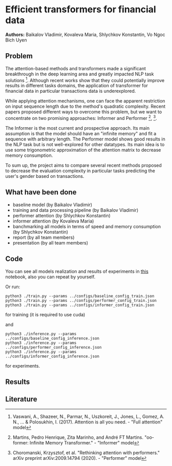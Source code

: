 # Efficient transformers for financial data

**Authors:**  Baikalov Vladimir, Kovaleva Maria, Shlychkov Konstantin, Vo Ngoc Bich Uyen

## Problem

The attention-based methods and transformers made a significant breakthrough in the deep learning area and greatly impacted NLP task solutions [^3]. Although recent works show that they could potentially improve results in different tasks domains, the application of transformer for financial data in particular transactions data is underexplored.

While applying attention mechanisms, one can face the apparent restriction on input sequence length due to the method's quadratic complexity. Recent papers proposed different ways to overcome this problem, but we want to concentrate on two promising approaches: Informer and Performer [^1], [^2].

The Informer is the most current and prospective approach. Its main assumption is that the model should have an "infinite memory" and fit a sequence with arbitrary length. The Performer model shows good results in the NLP task but is not well-explored for other datatypes. Its main idea is to use some trigonometric approximation of the attention matrix to decrease memory consumption.

To sum up, the project aims to compare several recent methods proposed to decrease the evaluation complexity in particular tasks predicting the user's gender based on transactions. 

## What have been done

 - baseline model (by Baikalov Vladimir)
 - training and data processing pipeline (by Baikalov Vladimir)
 - performer attention (by Shlychkov Konstantin)
 - informer attention (by Kovaleva Maria)
 - banchmarking all models in terms of speed and memory consumption (by Shlychkov Konstantin)
 - report (by all team members)
 - presentation (by all team members)
 
## Code

 You can see all models realization and results of experiments in [this](https://github.com/NonameUntitled/MSDProject/blob/results/notebooks/main.ipynb) notebook, also you can repeat by yourself. 
 
 Or run:
 
 ```
 python3 ./train.py --params ../configs/baseline_config_train.json
 python3 ./train.py --params ../configs/performer_config_train.json
 python3 ./train.py --params ../configs/informer_config_train.json
 ```
 for training (it is required to use cuda)
 
 and 
 
 ```
 python3 ./inference.py --params ../configs/baseline_config_inference.json
 python3 ./inference.py --params ../configs/performer_config_inference.json
 python3 ./inference.py --params ../configs/informer_config_inference.json
 ```
 for experiments.
 
## Results 

## Literature

[^1]: Martins, Pedro Henrique, Zita Marinho, and André FT Martins. "oo-former: Infinite Memory Transformer." - "Informer" model

[^2]: Choromanski, Krzysztof, et al. "Rethinking attention with performers." arXiv preprint arXiv:2009.14794 (2020). - "Performer" model

[^3]: Vaswani, A., Shazeer, N., Parmar, N., Uszkoreit, J., Jones, L., Gomez, A. N., ... & Polosukhin, I. (2017). Attention is all you need. - "Full attention" model



 

